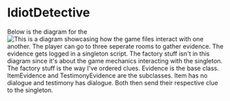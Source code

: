 # IdiotDetective

Below is the diagram for the
![This is a diagram showcasing how the game files interact with one another. The player can go to three seperate rooms to gather evidence. The evidence gets logged in a singleton script. The factory stuff isn't in this diagram since it's about the game mechanics interacting with the singleton. The factory stuff is the way I've ordered clues. Evidence is the base class. ItemEvidence and TestimonyEvidence are the subclasses. Item has no dialogue and testimony has dialogue. Both then send their respective clue to the singleton.](Assets/Sprites/diagram.png "The factory stuff isn't in this diagram since it's about the game mechanics interacting with the singleton. The factory stuff is the way I've ordered clues. Evidence is the base class. ItemEvidence and TestimonyEvidence are the subclasses. Item has no dialogue and testimony has dialogue. Both then send their respective clue to the singleton.")
